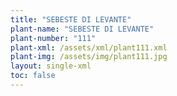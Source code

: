 ```yaml
---
title: "SEBESTE DI LEVANTE"
plant-name: "SEBESTE DI LEVANTE"
plant-number: "111"
plant-xml: /assets/xml/plant111.xml
plant-img: /assets/img/plant111.jpg
layout: single-xml
toc: false
---
```

